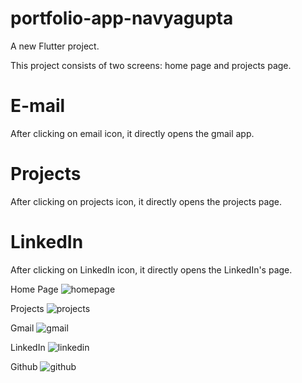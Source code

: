 # portfolio-app-navyagupta

A new Flutter project.

This project consists of two screens: home page and projects page.

# E-mail
After clicking on email icon, it directly opens the gmail app.

# Projects
After clicking on projects icon, it directly opens the projects page.

# LinkedIn
After clicking on LinkedIn icon, it directly opens the LinkedIn's page.

Home Page
![homepage](https://user-images.githubusercontent.com/112862379/194360905-e69a7502-9d2c-4dee-b3f6-84b5e37b8acd.jpg)

Projects
![projects](https://user-images.githubusercontent.com/112862379/194361223-9ce6dae6-27ec-4bb7-a528-a5a64fb1cbea.jpg)

Gmail
![gmail](https://user-images.githubusercontent.com/112862379/194361267-f12231a1-14a0-4d7f-a940-8243d835d487.jpg)

LinkedIn
![linkedin](https://user-images.githubusercontent.com/112862379/194361322-441091c7-9eee-4942-981c-d2066d3bab40.jpg)

Github
![github](https://user-images.githubusercontent.com/112862379/194361358-4096b64f-15ba-4fb8-96d8-62b787510228.jpg)


